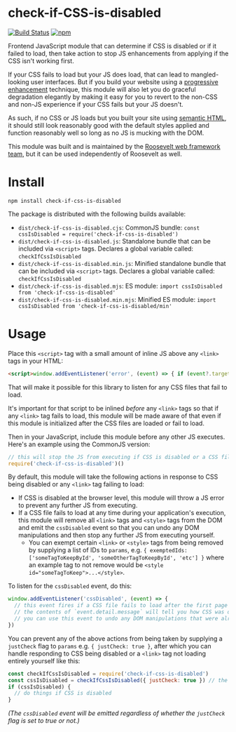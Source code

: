 # check-if-CSS-is-disabled

[![Build Status](https://github.com/rooseveltframework/check-if-css-is-disabled/workflows/CI/badge.svg
)](https://github.com/rooseveltframework/check-if-css-is-disabled/actions?query=workflow%3ACI) [![npm](https://img.shields.io/npm/v/check-if-css-is-disabled.svg)](https://www.npmjs.com/package/check-if-css-is-disabled)

Frontend JavaScript module that can determine if CSS is disabled or if it failed to load, then take action to stop JS enhancements from applying if the CSS isn't working first.

If your CSS fails to load but your JS does load, that can lead to mangled-looking user interfaces. But if you build your website using a [progressive enhancement](https://en.wikipedia.org/wiki/Progressive_enhancement) technique, this module will also let you do graceful degradation elegantly by making it easy for you to revert to the non-CSS and non-JS experience if your CSS fails but your JS doesn't.

As such, if no CSS or JS loads but you built your site using [semantic HTML](https://en.wikipedia.org/wiki/Semantic_HTML), it should still look reasonably good with the default styles applied and function reasonably well so long as no JS is mucking with the DOM.

This module was built and is maintained by the [Roosevelt web framework](https://github.com/rooseveltframework/roosevelt) [team](https://github.com/orgs/rooseveltframework/people), but it can be used independently of Roosevelt as well.

# Install

`npm install check-if-css-is-disabled`

The package is distributed with the following builds available:

- `dist/check-if-css-is-disabled.cjs`: CommonJS bundle: `const cssIsDisabled = require('check-if-css-is-disabled')`
- `dist/check-if-css-is-disabled.js`: Standalone bundle that can be included via `<script>` tags. Declares a global variable called: `checkIfCssIsDisabled`
- `dist/check-if-css-is-disabled.min.js`: Minified standalone bundle that can be included via `<script>` tags. Declares a global variable called: `checkIfCssIsDisabled`
- `dist/check-if-css-is-disabled.mjs`: ES module: `import cssIsDisabled from 'check-if-css-is-disabled'`
- `dist/check-if-css-is-disabled.min.mjs`: Minified ES module: `import cssIsDisabled from 'check-if-css-is-disabled/min'`

# Usage

Place this `<script>` tag with a small amount of inline JS above any `<link>` tags in your HTML:

```html
<script>window.addEventListener('error', (event) => { if (event?.target?.tagName?.toLowerCase() === 'link') { window.linkTagError = true } }, true)</script>
```

That will make it possible for this library to listen for any CSS files that fail to load.

It's important for that script to be inlined *before* any `<link>` tags so that if any `<link>` tag fails to load, this module will be made aware of that even if this module is initialized after the CSS files are loaded or fail to load.

Then in your JavaScript, include this module before any other JS executes. Here's an example using the CommonJS version:

```javascript
// this will stop the JS from executing if CSS is disabled or a CSS file fails to load; it will also remove any existing CSS from the DOM
require('check-if-css-is-disabled')()
```

By default, this module will take the following actions in response to CSS being disabled or any `<link>` tag failing to load:

- If CSS is disabled at the browser level, this module will throw a JS error to prevent any further JS from executing.
- If a CSS file fails to load at any time during your application's execution, this module will remove all `<link>` tags and `<style>` tags from the DOM and emit the `cssDisabled` event so that you can undo any DOM manipulations and then stop any further JS from executing yourself.
  - You can exempt certain `<link>` or `<style>` tags from being removed by supplying a list of IDs to `params`, e.g. `{ exemptedIds: ['someTagToKeepById', 'someOtherTagToKeepById', 'etc'] }` where an example tag to not remove would be `<style id="someTagToKeep">...</style>`.

To listen for the `cssDisabled` event, do this:

```javascript
window.addEventListener('cssDisabled', (event) => {
  // this event fires if a CSS file fails to load after the first page load; during normal usage of the app
  // the contents of `event.detail.message` will tell you how CSS was disabled
  // you can use this event to undo any DOM manipulations that were already performed or to perform whatever other actions that are appropriate for your app's use case when a CSS file fails to load
})
```

You can prevent any of the above actions from being taken by supplying a `justCheck` flag to `params` e.g. `{ justCheck: true }`, after which you can handle responding to CSS being disabled or a `<link>` tag not loading entirely yourself like this:

```javascript
const checkIfCssIsDisabled = require('check-if-css-is-disabled')
const cssIsDisabled = checkIfCssIsDisabled({ justCheck: true }) // the constructor will return `true` if CSS is disabled and `false` if it is not; all params are optional
if (cssIsDisabled) {
  // do things if CSS is disabled
}
```

*(The `cssDisabled` event will be emitted regardless of whether the `justCheck` flag is set to true or not.)*

